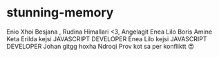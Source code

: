 # stunning-memory
Enio
Xhoi
Besjana
, Rudina Himallari <3, 
Angelagit
Enea Lilo
Boris
Amine Keta
Erilda
kejsi
JAVASCRIPT DEVELOPER
Enea Lilo
kejsi
JAVASCRIPT DEVELOPER
Johan
gitgg
hoxha
Ndroqi
Prov kot sa per konfliktt 😍
